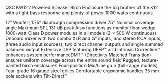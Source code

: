 QSC KW122 Powered Speaker Birch Enclosure the big brother of the K12 with a tight bass response and plenty of power 1000 watts continuous. 

12” Woofer; 1.75” diaphragm compression driver 
75° Nominal coverage angle 
Maximum SPL 131 dB peak
Also functions as monitor floor wedge
1000-watt Class D power modules in all models (2 × 500 W continuous)
Onboard mixer with two combo XLR and ¼” inputs, and stereo RCA inputs, (three audio input sources); two direct channel outputs and single summed balanced output
Extensive DSP featuring DEEP™ and Intrinsic Correction™ enhances system performanceDMT™ (Directivity Matched Transition) ensures uniform coverage across the entire sound field
Rugged, texture-painted birch enclosures
Four-position Mic/Line gain (full-range models)
Tour-grade 16 gauge steel grilles
Comfortable ergonomic handles
35 mm pole sockets with Tilt-Direct™
